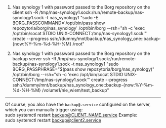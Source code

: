 1. Nas synology 1 with password passed to the Borg repository on the client
ssh -R /tmp/nas-synology1.sock:/run/remote-backup/nas-synology1.sock -t nas_synology1 "sudo -E BORG_PASSCOMMAND='/opt/bin/pass show repozytoria/borg/nas_synology'  /opt/bin/borg --rsh=\"sh -c 'exec /opt/bin/socat STDIO UNIX-CONNECT:/tmp/nas-synology1.sock'\" create --progress ssh://dummy/mnt/backup/nas_synology_one::backup-{now:%Y-%m-%d-%H-%M} /root"

2. Nas synology 1 with password passed to the Borg repository on the backup server
ssh -R /tmp/nas-synology1.sock:/run/remote-backup/nas-synology1.sock -t nas_synology1 "sudo BORG_PASSPHRASE=\"$(pass show repozytoria/borg/nas_synology)\"  /opt/bin/borg --rsh=\"sh -c 'exec /opt/bin/socat STDIO UNIX-CONNECT:/tmp/nas-synology1.sock'\" create --progress ssh://dummy/mnt/backup/nas_synology_one::backup-{now:%Y-%m-%d-%H-%M} /volume1/nie_wiem/test_backup"

---------------------------------------------------------------------------------------------------------------------------------------------------------------------------------------------------

Of course, you also have the `backup@.service` configured on the server, which you can manually trigger using:  
sudo systemctl restart backup@CLIENT_NAME.service
Example:  
sudo systemctl restart backup@client2.service